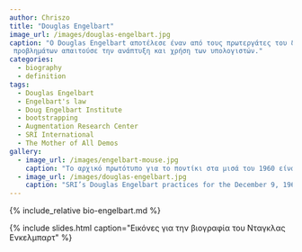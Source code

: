 ```yaml
---
author: Chriszo
title: "Douglas Engelbart"
image_url: /images/douglas-engelbart.jpg
caption: "O Douglas Engelbart αποτέλεσε έναν από τους πρωτεργάτες του διαδικτύου, αντιλαμβανόμενος ότι η επίλυση των όλο και πιο πολύπλοκων
 προβλημάτων απαιτούσε την ανάπτυξη και χρήση των υπολογιστών."
categories:
  - biography
  - definition
tags:
  - Douglas Engelbart
  - Engelbart's law
  - Doug Engelbart Institute 
  - bootstrapping
  - Augmentation Research Center
  - SRI International
  - The Mother of All Demos
gallery:
  - image_url: /images/engelbart-mouse.jpg
    caption: "Το αρχικό πρωτότυπο για το ποντίκι στα μισά του 1960 είναι ακριβώς το ίδιο μορφολογικά με τις αντίστοιχες συσκευές που παράγονται με μεγάλη επιτυχία πενήντα χρόνια μετά, αν και φυσικά έχουν βελτιωθεί πολλές επιμέρους λειτουργικές ιδιότητές του."
  - image_url: /images/douglas-engelbart.jpg
    caption: "SRI’s Douglas Engelbart practices for the December 9, 1968 "mother of all demos""
---
```


{% include_relative bio-engelbart.md %}

{% include slides.html caption="Εικόνες για την βιογραφία του Νταγκλας Ενκελμπαρτ" %}
